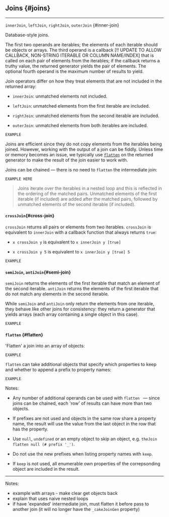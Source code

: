 ## Joins {#joins}

---

`innerJoin`, `leftJoin`, `rightJoin`, `outerJoin` {#inner-join}

Database-style joins.

The first two operands are iterables; the elements of each iterable should be objects or arrays. The third operand is a callback [!! UPDATE TO ALLOW CALLBACK, NON-STRING ITERABLE OR COLUMN NAME/INDEX] that is called on each pair of elements from the iterables; if the callback returns a truthy value, the returned generator yields the pair of elements. The optional fourth operand is the maximum number of results to yield.

Join operators differ on how they treat elements that are not included in the returned array:

* `innerJoin`: unmatched elements not included.

* `leftJoin`: unmatched elements from the first iterable are included.

* `rightJoin`: unmatched elements from the second iterable are included.

* `outerJoin`: unmatched elements from both iterables are included.

```
EXAMPLE
```

Joins are efficient since they do not copy elements from the iterables being joined. However, working with the output of a join can be fiddly. Unless time or memory becomes an issue, we typically use [`flatten`](#flatten) on the returned generator to make the result of the join easier to work with.

Joins can be chained &mdash; there is no need to `flatten` the intermediate join:

```
EXAMPLE HERE
```

> Joins iterate over the iterables in a nested loop and this is reflected in the ordering of the matched pairs. Unmatched elements of the first iterable (if included) are added after the matched pairs, followed by unmatched elements of the second iterable (if included).

#### `crossJoin`{#cross-join}

`crossJoin` returns all pairs or elements from two iterables. `crossJoin` is equivalent to `innerJoin` with a callback function that always returns `true`:

* `x crossJoin y` is equivalent to `x innerJoin y [true]`

* `x crossJoin y 5` is equivalent to `x innerJoin y [true] 5`

```
EXAMPLE
```

#### `semiJoin`, `antiJoin`{#semi-join}

`semiJoin` returns the elements of the first iterable that match an element of the second iterable. `antiJoin` returns the elements of the first iterable that do not match any elements in the second iterable.

While `semiJoin` and `antiJoin` only return the elements from one iterable, they behave like other joins for consistency: they return a generator that yields arrays (each array containing a single object in this case).

```
EXAMPLE
```

#### `flatten` {#flatten}

'Flatten' a join into an array of objects:

```
EXAMPLE
```

`flatten` can take additional objects that specify which properties to keep and whether to append a prefix to property names:

```
EXAMPLE
```

Notes:

* Any number of additional operands can be used with `flatten ` &mdash; since joins can be chained, each 'row' of results can have more than two objects.

* If prefixes are not used and objects in the same row share a property name, the result will use the value from the last object in the row that has the property.

* Use `null`, `undefined` or an empty object to skip an object, e.g. `theJoin flatten null (# prefix '_')`.

* Do not use the new prefixes when listing property names with `keep`.

* If `keep` is not used, all enumerable own properties of the correpsonding object are included in the result.


-----------------------------------

Notes:
* example with arrays - make clear get objects back
* explain that uses naive nested loops
* if have 'expanded' intermediate join, must flatten it before pass to another join (it will no longer have the `_cakeJoinGen` property)
